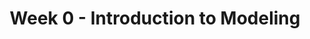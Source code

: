 ---
title: "Week 0 - Introduction to Modeling<br>"
weekNumber: 0
days:
  - date: "2025-09-26"
    events:
      - name: LEC 1
        type: lecture
        title: Introduction to Modeling
        blank: resources/lectures/lec01/lec01-blank.pdf
        filled: resources/lectures/lec01/lec01-filled.pdf
        podcast: https://podcast.ucsd.edu/watch/fa24/dsc40a_a00/1
        reading:
      - name: SUR
        type: survey
        title: <b>Welcome Survey</b>
        url: https://forms.gle/8tLN9axyNhWrBekXA
---